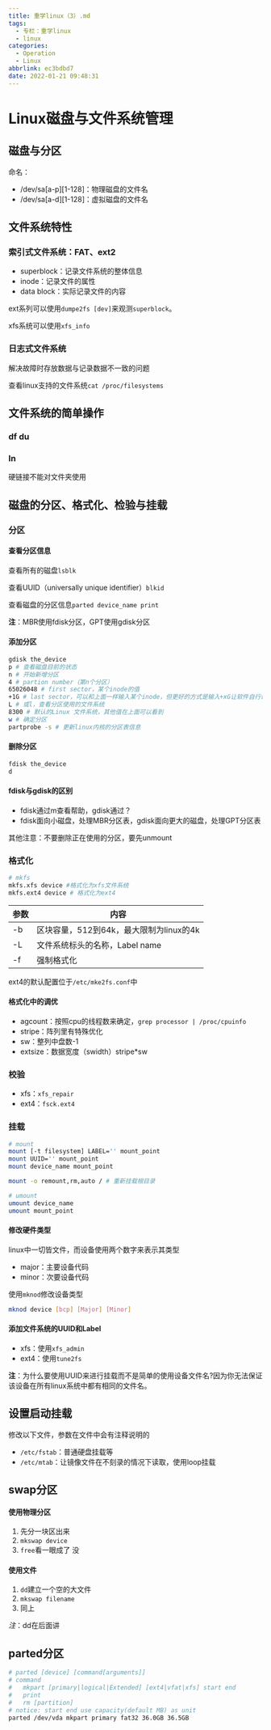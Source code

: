 ```yaml
---
title: 重学linux（3）.md
tags:
  - 专栏：重学linux
  - linux
categories:
  - Operation
  - Linux
abbrlink: ec3bdbd7
date: 2022-01-21 09:48:31
---
```


# Linux磁盘与文件系统管理

## 磁盘与分区

命名：

- /dev/sa\[a-p\]\[1-128\]：物理磁盘的文件名
- /dev/sa\[a-d]\[1-128\]：虚拟磁盘的文件名

## 文件系统特性

### 索引式文件系统：FAT、ext2

- superblock：记录文件系统的整体信息
- inode：记录文件的属性
- data block：实际记录文件的内容

ext系列可以使用`dumpe2fs [dev]`来观测`superblock`。

xfs系统可以使用`xfs_info`

### 日志式文件系统

解决故障时存放数据与记录数据不一致的问题

查看linux支持的文件系统`cat /proc/filesystems`

## 文件系统的简单操作

### df du

### ln

硬链接不能对文件夹使用

## 磁盘的分区、格式化、检验与挂载

### 分区

#### 查看分区信息

查看所有的磁盘`lsblk`

查看UUID（universally unique identifier）`blkid`

查看磁盘的分区信息`parted device_name print`

**注**：MBR使用fdisk分区，GPT使用gdisk分区

#### 添加分区

```bash
gdisk the_device
p # 查看磁盘目前的状态
n # 开始新增分区
4 # partion number（第n个分区）
65026048 # first sector，某个inode的值
+1G # last sector，可以和上面一样输入某个inode，但更好的方式是输入+xG让软件自行计算，默认为用完所有容量
L # 或l，查看分区使用的文件系统
8300 # 默认的Linux 文件系统，其他值在上面可以看到
w # 确定分区
partprobe -s # 更新linux内核的分区表信息
```

#### 删除分区

```bash
fdisk the_device
d
```

#### fdisk与gdisk的区别

- fdisk通过m查看帮助，gdisk通过？
- fdisk面向小磁盘，处理MBR分区表，gdisk面向更大的磁盘，处理GPT分区表

其他注意：不要删除正在使用的分区，要先unmount

### 格式化

```bash
# mkfs
mkfs.xfs device #格式化为xfs文件系统
mkfs.ext4 device # 格式化为ext4
```

| 参数 | 内容                                    |
| ---- | --------------------------------------- |
| -b   | 区块容量，512到64k，最大限制为linux的4k |
| -L   | 文件系统标头的名称，Label name          |
| -f   | 强制格式化                              |

ext4的默认配置位于`/etc/mke2fs.conf`中 

#### 格式化中的调优

- agcount：按照cpu的线程数来确定，`grep processor | /proc/cpuinfo`
- stripe：阵列里有特殊优化
- sw：整列中盘数-1
- extsize：数据宽度（swidth）stripe\*sw

### 校验

- xfs：`xfs_repair`
- ext4：`fsck.ext4`

### 挂载

 ```bash
 # mount
 mount [-t filesystem] LABEL='' mount_point
 mount UUID='' mount_point
 mount device_name mount_point
 
 mount -o remount,rm,auto / # 重新挂载根目录
 ```

```bash
# umount
umount device_name
umount mount_point
```

#### 修改硬件类型

linux中一切皆文件，而设备使用两个数字来表示其类型

- major：主要设备代码
- minor：次要设备代码

使用`mknod`修改设备类型

```bash
mknod device [bcp] [Major] [Minor]
```

#### 添加文件系统的UUID和Label

- xfs：使用`xfs_admin`
- ext4：使用`tune2fs`

**注**：为什么要使用UUID来进行挂载而不是简单的使用设备文件名?因为你无法保证该设备在所有linux系统中都有相同的文件名。

## 设置启动挂载

 修改以下文件，参数在文件中会有注释说明的

- `/etc/fstab`：普通硬盘挂载等
- `/etc/mtab`：让镜像文件在不刻录的情况下读取，使用loop挂载

## swap分区

#### 使用物理分区

1. 先分一块区出来
2. `mkswap device`
3. `free`看一眼成了 没

#### 使用文件

1. `dd`建立一个空的大文件
2. `mkswap filename`
3. 同上

*注*：dd在后面讲

## parted分区

```bash
# parted [device] [command[arguments]]
# command
# 	mkpart [primary|logical|Extended] [ext4|vfat|xfs] start end
#	print
#	rm [partition]
# notice: start end use capacity(default MB) as unit
parted /dev/vda mkpart primary fat32 36.0GB 36.5GB
```

